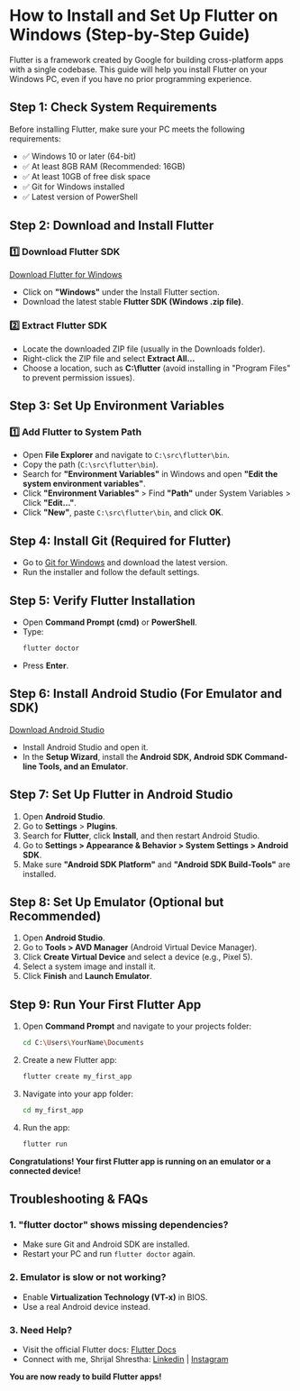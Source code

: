 # How to Install and Set Up Flutter on Windows (Step-by-Step Guide)

Flutter is a framework created by Google for building cross-platform apps with a single codebase. This guide will help you install Flutter on your Windows PC, even if you have no prior programming experience.

## Step 1: Check System Requirements
Before installing Flutter, make sure your PC meets the following requirements:
- ✅ Windows 10 or later (64-bit)
- ✅ At least 8GB RAM (Recommended: 16GB)
- ✅ At least 10GB of free disk space
- ✅ Git for Windows installed
- ✅ Latest version of PowerShell

## Step 2: Download and Install Flutter

### 1️⃣ Download Flutter SDK
[Download Flutter for Windows](https://docs.flutter.dev/get-started/install/windows)

- Click on **"Windows"** under the Install Flutter section.
- Download the latest stable **Flutter SDK (Windows .zip file)**.

### 2️⃣ Extract Flutter SDK
- Locate the downloaded ZIP file (usually in the Downloads folder).
- Right-click the ZIP file and select **Extract All…**
- Choose a location, such as **C:\flutter** (avoid installing in "Program Files" to prevent permission issues).

## Step 3: Set Up Environment Variables

### 1️⃣ Add Flutter to System Path
- Open **File Explorer** and navigate to `C:\src\flutter\bin`.
- Copy the path (`C:\src\flutter\bin`).
- Search for **"Environment Variables"** in Windows and open **"Edit the system environment variables"**.
- Click **"Environment Variables"** > Find **"Path"** under System Variables > Click **"Edit…"**.
- Click **"New"**, paste `C:\src\flutter\bin`, and click **OK**.

## Step 4: Install Git (Required for Flutter)

- Go to [Git for Windows](https://git-scm.com/download/win) and download the latest version.
- Run the installer and follow the default settings.

## Step 5: Verify Flutter Installation

- Open **Command Prompt (cmd)** or **PowerShell**.
- Type:
  ```sh
  flutter doctor
  ```
- Press **Enter**.

## Step 6: Install Android Studio (For Emulator and SDK)

[Download Android Studio](https://developer.android.com/studio)

- Install Android Studio and open it.
- In the **Setup Wizard**, install the **Android SDK, Android SDK Command-line Tools, and an Emulator**.

## Step 7: Set Up Flutter in Android Studio

1. Open **Android Studio**.
2. Go to **Settings** > **Plugins**.
3. Search for **Flutter**, click **Install**, and then restart Android Studio.
4. Go to **Settings > Appearance & Behavior > System Settings > Android SDK**.
5. Make sure **"Android SDK Platform"** and **"Android SDK Build-Tools"** are installed.

## Step 8: Set Up Emulator (Optional but Recommended)

1. Open **Android Studio**.
2. Go to **Tools > AVD Manager** (Android Virtual Device Manager).
3. Click **Create Virtual Device** and select a device (e.g., Pixel 5).
4. Select a system image and install it.
5. Click **Finish** and **Launch Emulator**.

## Step 9: Run Your First Flutter App

1. Open **Command Prompt** and navigate to your projects folder:
   ```sh
   cd C:\Users\YourName\Documents
   ```
2. Create a new Flutter app:
   ```sh
   flutter create my_first_app
   ```
3. Navigate into your app folder:
   ```sh
   cd my_first_app
   ```
4. Run the app:
   ```sh
   flutter run
   ```

**Congratulations! Your first Flutter app is running on an emulator or a connected device!** 

## Troubleshooting & FAQs

### 1. "flutter doctor" shows missing dependencies?
- Make sure Git and Android SDK are installed.
- Restart your PC and run `flutter doctor` again.

### 2. Emulator is slow or not working?
- Enable **Virtualization Technology (VT-x)** in BIOS.
- Use a real Android device instead.

### 3. Need Help?
- Visit the official Flutter docs: [Flutter Docs](https://docs.flutter.dev)
- Connect with me, Shrijal Shrestha:
  [Linkedin](https://www.linkedin.com/in/shrijal-shrestha-063421181/) | [Instagram](https://www.instagram.com/shrijalshr/)

**You are now ready to build Flutter apps!**
